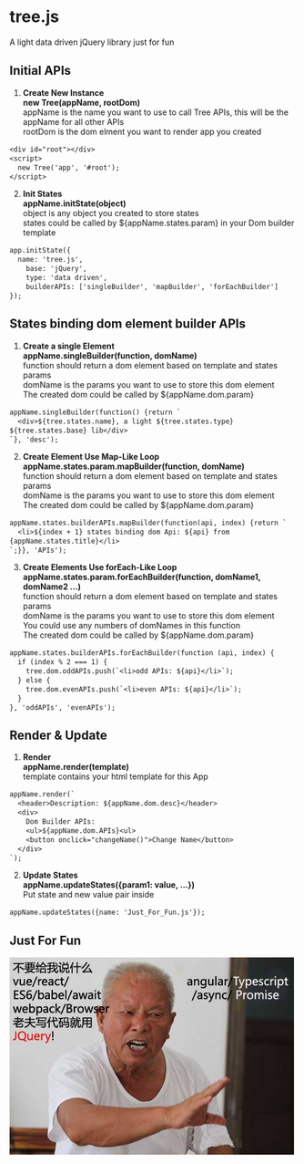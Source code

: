 # tree.js
A light data driven jQuery library just for fun  

Initial APIs
--
1. <b>Create New Instance</b>  
<b>new Tree(appName, rootDom)</b>  
appName is the name you want to use to call Tree APIs, this will be the appName for all other APIs    
rootDom is the dom elment you want to render app you created  
```
<div id="root"></div>
<script>
  new Tree('app', '#root');  
</script>
```
   
2. <b>Init States</b>  
<b>appName.initState(object)</b>  
object is any object you created to store states  
states could be called by ${appName.states.param} in your Dom builder template    
```
app.initState({
  name: 'tree.js',
	base: 'jQuery',
	type: 'data driven',
	builderAPIs: ['singleBuilder', 'mapBuilder', 'forEachBuilder']
});
```
  
States binding dom element builder APIs  
--
1. <b>Create a single Element</b>   
<b>appName.singleBuilder(function, domName)</b>   
function should return a dom element based on template and states params   
domName is the params you want to use to store this dom element    
The created dom could be called by ${appName.dom.param}     
```
appName.singleBuilder(function() {return `
  <div>${tree.states.name}, a light ${tree.states.type} ${tree.states.base} lib</div>
`}, 'desc');
```
  
2. <b>Create Element Use Map-Like Loop</b>   
<b>appName.states.param.mapBuilder(function, domName)</b>   
function should return a dom element based on template and states params   
domName is the params you want to use to store this dom element    
The created dom could be called by ${appName.dom.param}   
```
appName.states.builderAPIs.mapBuilder(function(api, index) {return `
  <li>${index + 1} states binding dom Api: ${api} from {appName.states.title}</li>
`;}}, 'APIs');
``` 
  
3. <b>Create Elements Use forEach-Like Loop</b>   
<b>appName.states.param.forEachBuilder(function, domName1, domName2 ...)</b>   
function should return a dom element based on template and states params  
domName is the params you want to use to store this dom element    
You could use any numbers of domNames in this function  
The created dom could be called by ${appName.dom.param}  
```
appName.states.builderAPIs.forEachBuilder(function (api, index) {
  if (index % 2 === 1) {
    tree.dom.oddAPIs.push(`<li>odd APIs: ${api}</li>`);
  } else {
    tree.dom.evenAPIs.push(`<li>even APIs: ${api}</li>`);
  }
}, 'oddAPIs', 'evenAPIs');
``` 
  
Render & Update
--
1. <b>Render</b>   
<b>appName.render(template)</b>    
template contains your html template for this App  
```
appName.render(`
  <header>Description: ${appName.dom.desc}</header>
  <div>
    Dom Builder APIs:
    <ul>${appName.dom.APIs}<ul>
    <button onclick="changeName()">Change Name</button>
  </div>
`);
```

2. <b>Update States</b>   
<b>appName.updateStates({param1: value, ...})</b>   
Put state and new value pair inside  
```
appName.updateStates({name: 'Just_For_Fun.js'});
```
  
Just For Fun  
--
![For fun](https://github.com/byn9826/tree.js/blob/master/to-do-list-example/fun.jpg)